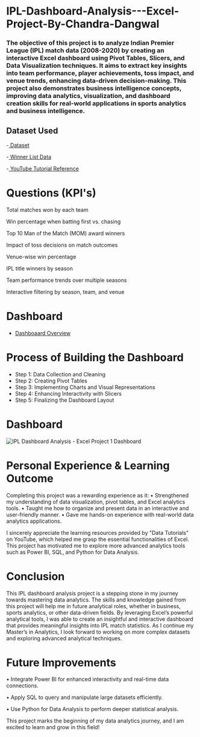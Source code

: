 # IPL-Dashboard-Analysis---Excel-Project-By-Chandra-Dangwal
### The objective of this project is to analyze Indian Premier League (IPL) match data (2008-2020) by creating an interactive Excel dashboard using Pivot Tables, Slicers, and Data Visualization techniques. It aims to extract key insights into team performance, player achievements, toss impact, and venue trends, enhancing data-driven decision-making. This project also demonstrates business intelligence concepts, improving data analytics, visualization, and dashboard creation skills for real-world applications in sports analytics and business intelligence. 

## Dataset Used
-<a href="https://www.kaggle.com/datasets/patrickb1912/ipl-complete-dataset-20082020?select=matches.csv"> Dataset </a>

-<a href="https://www.careerpower.in/ipl-winners-list.html"> Winner List Data </a>

-<a href="https://youtu.be/urhI3pEBEBY?si=huH-AmTv10pFoU1e"> YouTube Tutorial Reference </a>

# Questions (KPI's)
Total matches won by each team

Win percentage when batting first vs. chasing

Top 10 Man of the Match (MOM) award winners

Impact of toss decisions on match outcomes

Venue-wise win percentage

IPL title winners by season

Team performance trends over multiple seasons

Interactive filtering by season, team, and venue

# Dashboard
- <a href="https://github.com/chandradangwal7/IPL-Dashboard-Analysis---Excel-Project-By-Chandra-Dangwal/blob/main/IPL%20Dashboard%20Analysis%20-%20Excel%20Project%201%20Dashboard.png"> Dashboaard Overview </a>

# Process of Building the Dashboard
- Step 1: Data Collection and Cleaning
- Step 2: Creating Pivot Tables
- Step 3: Implementing Charts and Visual Representations
- Step 4: Enhancing Interactivity with Slicers
- Step 5: Finalizing the Dashboard Layout

# Dashboard
![IPL Dashboard Analysis - Excel Project 1 Dashboard](https://github.com/user-attachments/assets/395c3bad-5fb1-4179-bc81-d7244a393e0f)

# Personal Experience & Learning Outcome

Completing this project was a rewarding experience as it:
•	Strengthened my understanding of data visualization, pivot tables, and Excel analytics tools.
•	Taught me how to organize and present data in an interactive and user-friendly manner.
•	Gave me hands-on experience with real-world data analytics applications.

I sincerely appreciate the learning resources provided by "Data Tutorials" on YouTube, which helped me grasp the essential functionalities of Excel. This project has motivated me to explore more advanced analytics tools such as Power BI, SQL, and Python for Data Analysis.


# Conclusion

This IPL dashboard analysis project is a stepping stone in my journey towards mastering data analytics. The skills and knowledge gained from this project will help me in future analytical roles, whether in business, sports analytics, or other data-driven fields.
By leveraging Excel’s powerful analytical tools, I was able to create an insightful and interactive dashboard that provides meaningful insights into IPL match statistics. As I continue my Master’s in Analytics, I look forward to working on more complex datasets and exploring advanced analytical techniques.

# Future Improvements

•	Integrate Power BI for enhanced interactivity and real-time data connections.

•	Apply SQL to query and manipulate large datasets efficiently.

•	Use Python for Data Analysis to perform deeper statistical analysis.

This project marks the beginning of my data analytics journey, and I am excited to learn and grow in this field!








